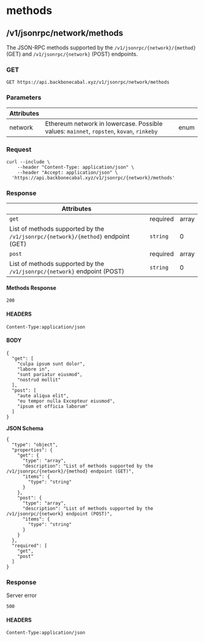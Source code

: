 # methods

## /v1/jsonrpc/network/methods

The JSON-RPC methods supported by the `/v1/jsonrpc/{network}/{method}` (GET) and `/v1/jsonrpc/{network}` (POST) endpoints.

### GET

`GET https://api.backbonecabal.xyz/v1/jsonrpc/network/methods`

### Parameters

| Attributes |                                                                                          |      |
|------------|------------------------------------------------------------------------------------------|------|
| network    | Ethereum network in lowercase. Possible values: `mainnet`, `ropsten`, `kovan`, `rinkeby` | enum |

### Request

```
curl --include \
    --header "Content-Type: application/json" \
    --header "Accept: application/json" \
  'https://api.backbonecabal.xyz/v1/jsonrpc/{network}/methods'
```

### Response

| Attributes                                                                     |          |       |
|--------------------------------------------------------------------------------|----------|-------|
| `get`                                                                          | required | array |
| List of methods supported by the `/v1/jsonrpc/{network}/{method}` endpoint (GET) | `string` | 0     |
| `post`                                                                         | required | array |
| List of methods supported by the `/v1/jsonrpc/{network}` endpoint (POST)         | `string` | 0     |

#### Methods Response

`200`

#### HEADERS

`Content-Type:application/json`

#### BODY

```
{
  "get": [
    "culpa ipsum sunt dolor",
    "labore in",
    "sunt pariatur eiusmod",
    "nostrud mollit"
  ],
  "post": [
    "aute aliqua elit",
    "eu tempor nulla Excepteur eiusmod",
    "ipsum et officia laborum"
  ]
}
```

**JSON Schema**

```
{
  "type": "object",
  "properties": {
    "get": {
      "type": "array",
      "description": "List of methods supported by the /v1/jsonrpc/{network}/{method} endpoint (GET)",
      "items": {
        "type": "string"
      }
    },
    "post": {
      "type": "array",
      "description": "List of methods supported by the /v1/jsonrpc/{network} endpoint (POST)",
      "items": {
        "type": "string"
      }
    }
  },
  "required": [
    "get",
    "post"
  ]
}
```

### Response

Server error

`500`

#### HEADERS

`Content-Type:application/json`
